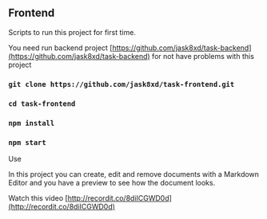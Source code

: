 ## Frontend

Scripts to run this project for first time.

You need run backend project [https://github.com/jask8xd/task-backend](https://github.com/jask8xd/task-backend) for not have problems with this project

### `git clone https://github.com/jask8xd/task-frontend.git`

### `cd task-frontend`

### `npm install`

### `npm start`

Use

In this project you can create, edit and remove documents with a Markdown Editor and you have a preview to see how the document looks.

Watch this video [http://recordit.co/8diICGWD0d](http://recordit.co/8diICGWD0d)